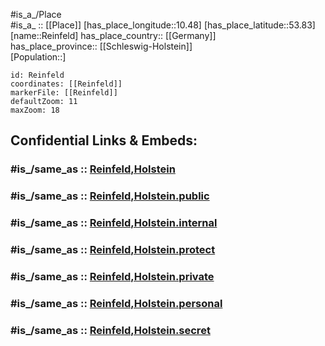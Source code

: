 ﻿---
confidential: public
isDeleted: false
location:
- 53.83
- 10.48
mapmarker: city
mapzoom:
- 7
- 12
SpocWebEntityId: 33697
tags:
- geo/City
type: City
---

#is_a_/Place  
#is_a_ :: [[Place]] 
[has_place_longitude::10.48] 
[has_place_latitude::53.83] 
[name::Reinfeld] 
has_place_country:: [[Germany]]  
has_place_province:: [[Schleswig-Holstein]]  
[Population::] 



```leaflet
id: Reinfeld
coordinates: [[Reinfeld]] 
markerFile: [[Reinfeld]] 
defaultZoom: 11 
maxZoom: 18
```


## Confidential Links & Embeds: 

### #is_/same_as :: [Reinfeld,Holstein](/_Standards/Earth/Continent/Europe/Europe~Central/Germany/Germany~West/Schleswig-Holstein/counties~SH/Stormarn/cities~Stormarn/Reinfeld,Holstein.md) 

### #is_/same_as :: [Reinfeld,Holstein.public](/_public/Earth/Continent/Europe/Europe~Central/Germany/Germany~West/Schleswig-Holstein/counties~SH/Stormarn/cities~Stormarn/Reinfeld,Holstein.public.md) 

### #is_/same_as :: [Reinfeld,Holstein.internal](/_internal/Earth/Continent/Europe/Europe~Central/Germany/Germany~West/Schleswig-Holstein/counties~SH/Stormarn/cities~Stormarn/Reinfeld,Holstein.internal.md) 

### #is_/same_as :: [Reinfeld,Holstein.protect](/_protect/Earth/Continent/Europe/Europe~Central/Germany/Germany~West/Schleswig-Holstein/counties~SH/Stormarn/cities~Stormarn/Reinfeld,Holstein.protect.md) 

### #is_/same_as :: [Reinfeld,Holstein.private](/_private/Earth/Continent/Europe/Europe~Central/Germany/Germany~West/Schleswig-Holstein/counties~SH/Stormarn/cities~Stormarn/Reinfeld,Holstein.private.md) 

### #is_/same_as :: [Reinfeld,Holstein.personal](/_personal/Earth/Continent/Europe/Europe~Central/Germany/Germany~West/Schleswig-Holstein/counties~SH/Stormarn/cities~Stormarn/Reinfeld,Holstein.personal.md) 

### #is_/same_as :: [Reinfeld,Holstein.secret](/_secret/Earth/Continent/Europe/Europe~Central/Germany/Germany~West/Schleswig-Holstein/counties~SH/Stormarn/cities~Stormarn/Reinfeld,Holstein.secret.md)

